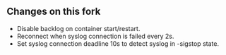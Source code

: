 ## Changes on this fork

* Disable backlog on container start/restart.
* Reconnect when syslog connection is failed every 2s.
* Set syslog connection deadline 10s to detect syslog in -sigstop state.
